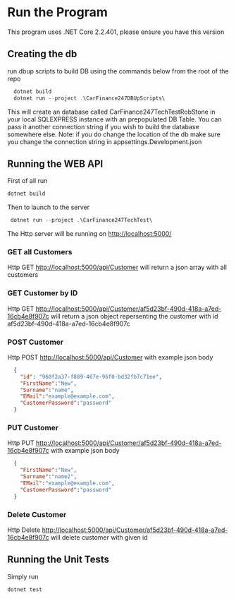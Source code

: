 
# Run the Program

This program uses .NET Core 2.2.401, please ensure you have this version

## Creating the db

run dbup scripts to build DB using the commands below from the root of the repo

```powershell
  dotnet build
  dotnet run --project .\CarFinance247DBUpScripts\
```

This will create an database called CarFinance247TechTestRobStone in your local SQLEXPRESS instance with an prepopulated DB Table. You can pass it another connection string if you wish to build the database somewhere else. Note: if you do change the location of the db make sure you change the connection string in appsettings.Development.json

## Running the WEB API

First of all run  

```powershell
dotnet build
```

Then to launch to the server

```powershell
 dotnet run --project .\CarFinance247TechTest\
```

The Http server will be running on <http://localhost:5000/>

### GET all Customers

Http GET  <http://localhost:5000/api/Customer> will return a json array with all customers

### GET Customer by ID

Http GET <http://localhost:5000/api/Customer/af5d23bf-490d-418a-a7ed-16cb4e8f907c> will return a json object repersenting the customer with id af5d23bf-490d-418a-a7ed-16cb4e8f907c

### POST Customer

Http POST <http://localhost:5000/api/Customer>
with example json body

```JSON
  {
    "id": "960f2a37-f889-467e-96f0-bd32fb7c71ee",
    "FirstName":"New",
    "Surname":"name",
    "EMail":"example@example.com",
    "CustomerPassword":"password"
  }
```

### PUT Customer

Http PUT <http://localhost:5000/api/Customer/af5d23bf-490d-418a-a7ed-16cb4e8f907c>
with example json body

```JSON
  {
    "FirstName":"New",
    "Surname":"name2",
    "EMail":"example@example.com",
    "CustomerPassword":"password"
  }
```

### Delete Customer

Http Delete <http://localhost:5000/api/Customer/af5d23bf-490d-418a-a7ed-16cb4e8f907c>
will delete customer with given id

## Running the Unit Tests

Simply run

```powershell
dotnet test
```
